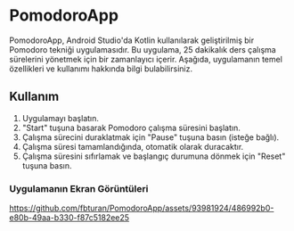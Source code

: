 # PomodoroApp

PomodoroApp, Android Studio'da Kotlin kullanılarak geliştirilmiş bir Pomodoro tekniği uygulamasıdır. Bu uygulama, 25 dakikalık ders çalışma sürelerini yönetmek için bir zamanlayıcı içerir. Aşağıda, uygulamanın temel özellikleri ve kullanımı hakkında bilgi bulabilirsiniz.

## Kullanım

1. Uygulamayı başlatın.
2. "Start" tuşuna basarak Pomodoro çalışma süresini başlatın.
3. Çalışma sürecini duraklatmak için "Pause" tuşuna basın (isteğe bağlı).
4. Çalışma süresi tamamlandığında, otomatik olarak duracaktır.
5. Çalışma süresini sıfırlamak ve başlangıç durumuna dönmek için "Reset" tuşuna basın.

### Uygulamanın Ekran Görüntüleri

https://github.com/fbturan/PomodoroApp/assets/93981924/486992b0-e80b-49aa-b330-f87c5182ee25

